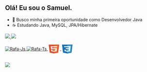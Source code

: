  ## Olá! Eu sou o Samuel.

- 🍵 Busco minha primeira oportunidade como Desenvolvedor Java
- ☕ Estudando Java, MySQL, JPA/Hibernate

<div>
  <a href="https://github.com/samuelfjr">
  <img height="165em" src="https://github-readme-stats.vercel.app/api?username=samuelfjr&show_icons=true&theme=dracula&include_all_commits=true&count_private=true"/>
  <img height="165em" src=https://github-readme-stats.vercel.app/api/top-langs/?username=samuelfjr&layout=compact&langs_count=16&theme=dracula"/>
</div>

<div style="display: inline_block"><br>
  <img align="center" alt="Rafa-Js" height="40" width="50" src="https://cdn.jsdelivr.net/gh/devicons/devicon/icons/java/java-plain.svg">
  <img align="center" alt="Rafa-Ts" height="40" width="50" src="https://cdn.jsdelivr.net/gh/devicons/devicon/icons/mysql/mysql-plain-wordmark.svg">
  <img align="center" alt="Rafa-HTML" height="30" width="40" src="https://raw.githubusercontent.com/devicons/devicon/master/icons/html5/html5-original.svg">
  <img align="center" alt="Rafa-CSS" height="30" width="40" src="https://raw.githubusercontent.com/devicons/devicon/master/icons/css3/css3-original.svg">
</div>

  ##
  
  <div> 
  <a href="https://www.linkedin.com/in/samuelfjr/" target="_blank"><img src="https://img.shields.io/badge/-LinkedIn-%230077B5?style=for-the-badge&logo=linkedin&logoColor=white" target="_blank"></a> 
</div>
